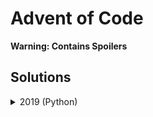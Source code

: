 Advent of Code
==============

**Warning: Contains Spoilers**

Solutions
---------
<details><summary>2019 (Python)</summary>

An example of how to run solutions:

~~~ 
python3 DayOne.py DayOneInput.txt
~~~ 

*   **Day 1** - The Tyranny of the Rocket Equation :           *([code][19d1c])*

[19d1c]: nineteen/dayone/DayOne.py

</details>
